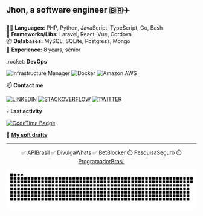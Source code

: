 ## Jhon, a software engineer 🇧🇷✈️

👨‍💻  <strong>Languages:</strong> PHP, Python, JavaScript, TypeScript, Go, Bash <br />
🧰  <strong>Frameworks/Libs:</strong> Laravel, React, Vue, Cordova <br />
📦  <strong>Databases:</strong> MySQL, SQLite, Postgress, Mongo<br />
👴  <strong>Experience:</strong> 8 years, sênior<br />

<p> :rocket: <strong>DevOps </strong></p>

![Infrastructure Manager](https://img.shields.io/badge/Hosting%20Manager-8A2BE2?style=flat-square&logoColor=white)
![Docker](https://img.shields.io/badge/Docker-2CA5E0?style=flat-square&logo=docker&logoColor=white)
![Amazon AWS](https://img.shields.io/badge/Amazon_AWS-FF9900?style=flat-square&logo=amazonaws&logoColor=white)

<p> 📫 <strong>Contact me</strong></p>

[![LINKEDIN](https://img.shields.io/badge/Linkedin-0072b1?style=flat-square&&logo=linkedin&logoColor=white)](https://www.linkedin.com/in/jhowbhz/)
[![STACKOVERFLOW](https://img.shields.io/badge/Stackoverflow-F47F24?style=flat-square&&logo=stackoverflow&logoColor=white)](https://pt.stackoverflow.com/users/128217/jhowbhz)
[![TWITTER](https://img.shields.io/badge/Twitter-1DA1F2?style=flat-square&&logo=x&logoColor=white)](https://x.com/jhowbhz)

<p> 💀 <strong>Last activity</strong></p>

[![CodeTime Badge](https://img.shields.io/endpoint?style=flat-square&color=222&url=https%3A%2F%2Fapi.codetime.dev%2Fshield%3Fid%3D23147%26project%3D%26in=0)](https://codetime.dev)

🔖 <a href="https://gist.github.com/jhowbhz" target="_blank"> <strong>My soft drafts</strong> </a> </p>

<hr />

<div align="center">
  
✅ [APIBrasil](https://apibrasil.com.br "Clique e acesse agora!") ✅ [DivulgaWhats](https://divulgawhats.com "Clique e acesse agora!") ✅ [BetBlocker](https://bet-blocker.com "Clique e acesse agora!") ⏱️ [PesquisaSeguro](https://pesquisaseguro.com.br "Projeto em andamento...") ⏱️ [ProgramadorBrasil](https://programadorbrasil.com.br "Projeto em andamento...")

![Snake animation](https://github.com/jhowbhz/jhowbhz/blob/master/github-user-contribution.svg)

</div>  
